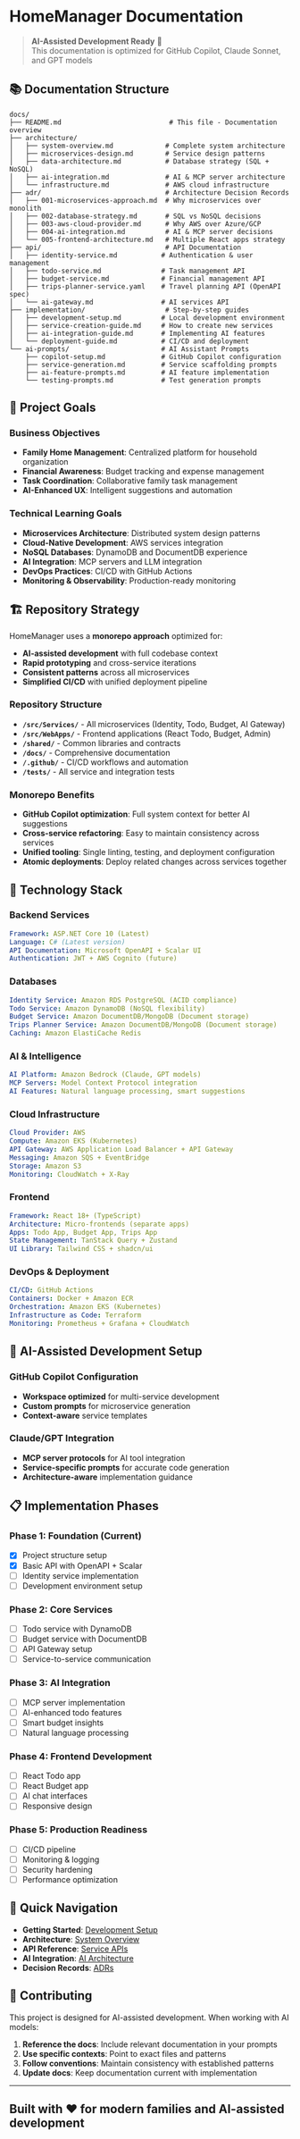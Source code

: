 # HomeManager Documentation

> **AI-Assisted Development Ready** 🤖  
> This documentation is optimized for GitHub Copilot, Claude Sonnet, and GPT models

## 📚 Documentation Structure

```text
docs/
├── README.md                           # This file - Documentation overview
├── architecture/
│   ├── system-overview.md             # Complete system architecture
│   ├── microservices-design.md        # Service design patterns
│   ├── data-architecture.md           # Database strategy (SQL + NoSQL)
│   ├── ai-integration.md              # AI & MCP server architecture
│   └── infrastructure.md              # AWS cloud infrastructure
├── adr/                               # Architecture Decision Records
│   ├── 001-microservices-approach.md  # Why microservices over monolith
│   ├── 002-database-strategy.md       # SQL vs NoSQL decisions
│   ├── 003-aws-cloud-provider.md      # Why AWS over Azure/GCP
│   ├── 004-ai-integration.md          # AI & MCP server decisions
│   └── 005-frontend-architecture.md   # Multiple React apps strategy
├── api/                               # API Documentation
│   ├── identity-service.md           # Authentication & user management
│   ├── todo-service.md               # Task management API
│   ├── budget-service.md             # Financial management API
│   ├── trips-planner-service.yaml    # Travel planning API (OpenAPI spec)
│   └── ai-gateway.md                 # AI services API
├── implementation/                    # Step-by-step guides
│   ├── development-setup.md          # Local development environment
│   ├── service-creation-guide.md     # How to create new services
│   ├── ai-integration-guide.md       # Implementing AI features
│   └── deployment-guide.md           # CI/CD and deployment
└── ai-prompts/                       # AI Assistant Prompts
    ├── copilot-setup.md              # GitHub Copilot configuration
    ├── service-generation.md         # Service scaffolding prompts
    ├── ai-feature-prompts.md         # AI feature implementation
    └── testing-prompts.md            # Test generation prompts
```

## 🎯 **Project Goals**

### **Business Objectives**

- **Family Home Management**: Centralized platform for household organization
- **Financial Awareness**: Budget tracking and expense management
- **Task Coordination**: Collaborative family task management
- **AI-Enhanced UX**: Intelligent suggestions and automation

### **Technical Learning Goals**

- **Microservices Architecture**: Distributed system design patterns
- **Cloud-Native Development**: AWS services integration
- **NoSQL Databases**: DynamoDB and DocumentDB experience
- **AI Integration**: MCP servers and LLM integration
- **DevOps Practices**: CI/CD with GitHub Actions
- **Monitoring & Observability**: Production-ready monitoring

## 🏗️ **Repository Strategy**

HomeManager uses a **monorepo approach** optimized for:

- **AI-assisted development** with full codebase context
- **Rapid prototyping** and cross-service iterations  
- **Consistent patterns** across all microservices
- **Simplified CI/CD** with unified deployment pipeline

### **Repository Structure**

- **`/src/Services/`** - All microservices (Identity, Todo, Budget, AI Gateway)
- **`/src/WebApps/`** - Frontend applications (React Todo, Budget, Admin)
- **`/shared/`** - Common libraries and contracts
- **`/docs/`** - Comprehensive documentation
- **`/.github/`** - CI/CD workflows and automation
- **`/tests/`** - All service and integration tests

### **Monorepo Benefits**

- **GitHub Copilot optimization**: Full system context for better AI suggestions
- **Cross-service refactoring**: Easy to maintain consistency across services
- **Unified tooling**: Single linting, testing, and deployment configuration
- **Atomic deployments**: Deploy related changes across services together

## 🚀 **Technology Stack**

### **Backend Services**

```yaml
Framework: ASP.NET Core 10 (Latest)
Language: C# (Latest version)
API Documentation: Microsoft OpenAPI + Scalar UI
Authentication: JWT + AWS Cognito (future)
```

### **Databases**

```yaml
Identity Service: Amazon RDS PostgreSQL (ACID compliance)
Todo Service: Amazon DynamoDB (NoSQL flexibility)
Budget Service: Amazon DocumentDB/MongoDB (Document storage)
Trips Planner Service: Amazon DocumentDB/MongoDB (Document storage)
Caching: Amazon ElastiCache Redis
```

### **AI & Intelligence**

```yaml
AI Platform: Amazon Bedrock (Claude, GPT models)
MCP Servers: Model Context Protocol integration
AI Features: Natural language processing, smart suggestions
```

### **Cloud Infrastructure**

```yaml
Cloud Provider: AWS
Compute: Amazon EKS (Kubernetes)
API Gateway: AWS Application Load Balancer + API Gateway
Messaging: Amazon SQS + EventBridge
Storage: Amazon S3
Monitoring: CloudWatch + X-Ray
```

### **Frontend**

```yaml
Framework: React 18+ (TypeScript)
Architecture: Micro-frontends (separate apps)
Apps: Todo App, Budget App, Trips App
State Management: TanStack Query + Zustand
UI Library: Tailwind CSS + shadcn/ui
```

### **DevOps & Deployment**

```yaml
CI/CD: GitHub Actions
Containers: Docker + Amazon ECR
Orchestration: Amazon EKS (Kubernetes)
Infrastructure as Code: Terraform
Monitoring: Prometheus + Grafana + CloudWatch
```

## 🤖 **AI-Assisted Development Setup**

### **GitHub Copilot Configuration**

- **Workspace optimized** for multi-service development
- **Custom prompts** for microservice generation
- **Context-aware** service templates

### **Claude/GPT Integration**

- **MCP server protocols** for AI tool integration
- **Service-specific prompts** for accurate code generation
- **Architecture-aware** implementation guidance

## 📋 **Implementation Phases**

### **Phase 1: Foundation** (Current)

- [x] Project structure setup
- [x] Basic API with OpenAPI + Scalar
- [ ] Identity service implementation
- [ ] Development environment setup

### **Phase 2: Core Services**

- [ ] Todo service with DynamoDB
- [ ] Budget service with DocumentDB
- [ ] API Gateway setup
- [ ] Service-to-service communication

### **Phase 3: AI Integration**

- [ ] MCP server implementation
- [ ] AI-enhanced todo features
- [ ] Smart budget insights
- [ ] Natural language processing

### **Phase 4: Frontend Development**

- [ ] React Todo app
- [ ] React Budget app
- [ ] AI chat interfaces
- [ ] Responsive design

### **Phase 5: Production Readiness**

- [ ] CI/CD pipeline
- [ ] Monitoring & logging
- [ ] Security hardening
- [ ] Performance optimization

## 🔗 **Quick Navigation**

- **Getting Started**: [Development Setup](implementation/development-setup.md)
- **Architecture**: [System Overview](architecture/system-overview.md)
- **API Reference**: [Service APIs](api/)
- **AI Integration**: [AI Architecture](architecture/ai-integration.md)
- **Decision Records**: [ADRs](adr/)

## 🤝 **Contributing**

This project is designed for AI-assisted development. When working with AI models:

1. **Reference the docs**: Include relevant documentation in your prompts
2. **Use specific contexts**: Point to exact files and patterns
3. **Follow conventions**: Maintain consistency with established patterns
4. **Update docs**: Keep documentation current with implementation

---

## Built with ❤️ for modern families and AI-assisted development
